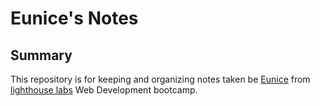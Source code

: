 # Eunice's Notes
## Summary
This repository is for keeping and organizing notes taken be [Eunice](https://github.com/Eueu26) from [lighthouse labs](https://www.lighthouselabs.ca/) Web Development bootcamp.


